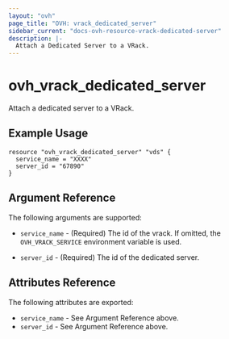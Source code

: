 ```yaml
---
layout: "ovh"
page_title: "OVH: vrack_dedicated_server"
sidebar_current: "docs-ovh-resource-vrack-dedicated-server"
description: |-
  Attach a Dedicated Server to a VRack.
---
```


# ovh_vrack_dedicated_server

Attach a dedicated server to a VRack.

## Example Usage

```hcl
resource "ovh_vrack_dedicated_server" "vds" {
  service_name = "XXXX"
  server_id = "67890"
}
```

## Argument Reference

The following arguments are supported:

* `service_name` - (Required) The id of the vrack. If omitted,
    the `OVH_VRACK_SERVICE` environment variable is used. 

* `server_id` - (Required) The id of the dedicated server. 

## Attributes Reference

The following attributes are exported:

* `service_name` - See Argument Reference above.
* `server_id` - See Argument Reference above.
